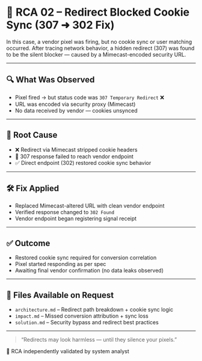 # 🎯 RCA 02 – Redirect Blocked Cookie Sync (307 ➜ 302 Fix)

In this case, a vendor pixel was firing, but no cookie sync or user matching occurred. After tracing network behavior, a hidden redirect (307) was found to be the silent blocker — caused by a Mimecast-encoded security URL.

---

## 🔍 What Was Observed

- Pixel fired → but status code was `307 Temporary Redirect` ❌  
- URL was encoded via security proxy (Mimecast)  
- No data received by vendor — cookies unsynced  

---

## 🧠 Root Cause

- ❌ Redirect via Mimecast stripped cookie headers  
- 🔁 307 response failed to reach vendor endpoint  
- ✅ Direct endpoint (302) restored cookie sync behavior

---

## 🛠️ Fix Applied

- Replaced Mimecast-altered URL with clean vendor endpoint  
- Verified response changed to `302 Found`  
- Vendor endpoint began registering signal receipt

---

## ✅ Outcome

- Restored cookie sync required for conversion correlation  
- Pixel started responding as per spec  
- Awaiting final vendor confirmation (no data leaks observed)

---

## 🔐 Files Available on Request

- `architecture.md` – Redirect path breakdown + cookie sync logic  
- `impact.md` – Missed conversion attribution + sync loss  
- `solution.md` – Security bypass and redirect best practices  

---

> “Redirects may look harmless — until they silence your pixels.”

📍 RCA independently validated by system analyst  
